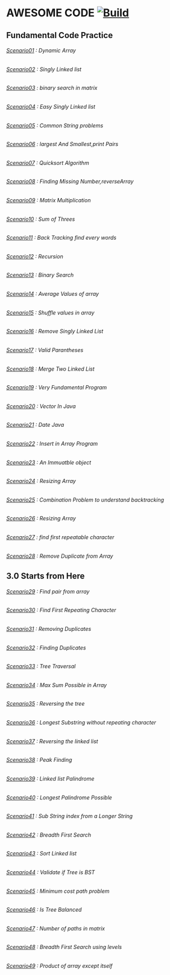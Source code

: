 #  AWESOME CODE [![Build](https://github.com/DONAR-0/ALGORITHMS/actions/workflows/build.yml/badge.svg?branch=main)](https://github.com/DONAR-0/ALGORITHMS/actions/workflows/build.yml)
## Fundamental Code Practice
###### [Scenario01](/awsome/src/main/java/aw/some/Scenario01.java) :  Dynamic Array
###### [Scenario02](/awsome/src/main/java/aw/some/Scenario02.java) :  Singly Linked list
###### [Scenario03](/awsome/src/main/java/aw/some/Scenario03.java) :  binary search in matrix
###### [Scenario04](/awsome/src/main/java/aw/some/Scenario04.java) :  Easy Singly Linked list
###### [Scenario05](/awsome/src/main/java/aw/some/Scenario05.java) :  Common String problems
###### [Scenario06](/awsome/src/main/java/aw/some/Scenario06.java) :  largest And Smallest,print Pairs
###### [Scenario07](/awsome/src/main/java/aw/some/Scenario07.java) :  Quicksort Algorithm
###### [Scenario08](/awsome/src/main/java/aw/some/Scenario08.java) :  Finding Missing Number,reverseArray
###### [Scenario09](/awsome/src/main/java/aw/some/Scenario09.java) :  Matrix Multiplication
###### [Scenario10](/awsome/src/main/java/aw/some/Scenario10.java) :  Sum of Threes
###### [Scenario11](/awsome/src/main/java/aw/some/Scenario11.java) :  Back Tracking find every words
###### [Scenario12](/awsome/src/main/java/aw/some/Scenario12.java) :  Recursion
###### [Scenario13](/awsome/src/main/java/aw/some/Scenario13.java) :  Binary Search
###### [Scenario14](/awsome/src/main/java/aw/some/Scenario14.java) :  Average Values of array
###### [Scenario15](/awsome/src/main/java/aw/some/Scenario15.java) :  Shuffle values in array
###### [Scenario16](/awsome/src/main/java/aw/some/Scenario16.java) :  Remove Singly Linked List 
###### [Scenario17](/awsome/src/main/java/aw/some/Scenario17.java) :  Valid Parantheses
###### [Scenario18](/awsome/src/main/java/aw/some/Scenario18.java) :  Merge Two Linked List
###### [Scenario19](/awsome/src/main/java/aw/some/Scenario19.java) :  Very Fundamental Program
###### [Scenario20](/awsome/src/main/java/aw/some/Scenario20.java) :  Vector In Java
###### [Scenario21](/awsome/src/main/java/aw/some/Scenario21.java) :  Date Java
###### [Scenario22](/awsome/src/main/java/aw/some/Scenario22.java) :  Insert in Array Program
###### [Scenario23](/awsome/src/main/java/aw/some/Scenario23.java) :  An Immuatble object
###### [Scenario24](/awsome/src/main/java/aw/some/Scenario24.java) :  Resizing Array
###### [Scenario25](/awsome/src/main/java/aw/some/Scenario25.java) :  Combination Problem to understand backtracking
###### [Scenario26](/awsome/src/main/java/aw/some/Scenario26.java) :  Resizing Array
###### [Scenario27](/awsome/src/main/java/aw/some/Scenario27.java) :  find first repeatable character
###### [Scenario28](/awsome/src/main/java/aw/some/Scenario28.java) :  Remove Duplicate from Array
## 3.0 Starts from Here
###### [Scenario29](/awsome/src/main/java/aw/some/Scenario29.java) :  Find pair from array
###### [Scenario30](/awsome/src/main/java/aw/some/Scenario30.java) :  Find First Repeating Character
###### [Scenario31](/awsome/src/main/java/aw/some/Scenario31.java) :  Removing Duplicates
###### [Scenario32](/awsome/src/main/java/aw/some/Scenario32.java) :  Finding Duplicates
###### [Scenario33](/awsome/src/main/java/aw/some/Scenario33.java) :  Tree Traversal
###### [Scenario34](/awsome/src/main/java/aw/some/Scenario34.java) :  Max Sum Possible in Array
###### [Scenario35](/awsome/src/main/java/aw/some/Scenario35.java) :  Reversing the tree
###### [Scenario36](/awsome/src/main/java/aw/some/Scenario36.java) :  Longest Substring without repeating character 
###### [Scenario37](/awsome/src/main/java/aw/some/Scenario37.java) :  Reversing the linked list
###### [Scenario38](/awsome/src/main/java/aw/some/Scenario38.java) :  Peak Finding
###### [Scenario39](/awsome/src/main/java/aw/some/Scenario39.java) :  Linked list Palindrome
###### [Scenario40](/awsome/src/main/java/aw/some/Scenario40.java) :  Longest Palindrome Possible
###### [Scenario41](/awsome/src/main/java/aw/some/Scenario41.java) :  Sub String index from a Longer String
###### [Scenario42](/awsome/src/main/java/aw/some/Scenario42.java) :  Breadth First Search
###### [Scenario43](/awsome/src/main/java/aw/some/Scenario43.java) :  Sort Linked list
###### [Scenario44](/awsome/src/main/java/aw/some/Scenario44.java) :  Validate if Tree is BST
###### [Scenario45](/awsome/src/main/java/aw/some/Scenario45.java) :  Minimum cost path problem
###### [Scenario46](/awsome/src/main/java/aw/some/Scenario46.java) :  Is Tree Balanced
###### [Scenario47](/awsome/src/main/java/aw/some/Scenario47.java) :  Number of paths in matrix
###### [Scenario48](/awsome/src/main/java/aw/some/Scenario48.java) :  Breadth First Search using levels
###### [Scenario49](/awsome/src/main/java/aw/some/Scenario49.java) :  Product of array except itself

